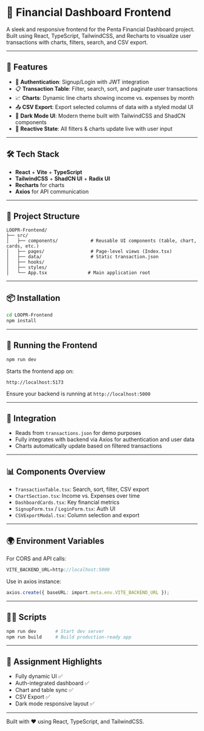 # 💼 Financial Dashboard Frontend

A sleek and responsive frontend for the Penta Financial Dashboard project. Built using React, TypeScript, TailwindCSS, and Recharts to visualize user transactions with charts, filters, search, and CSV export.

---

## 🚀 Features

* 🔐 **Authentication**: Signup/Login with JWT integration
* 📋 **Transaction Table**: Filter, search, sort, and paginate user transactions
* 📈 **Charts**: Dynamic line charts showing income vs. expenses by month
* 📤 **CSV Export**: Export selected columns of data with a styled modal UI
* 🌙 **Dark Mode UI**: Modern theme built with TailwindCSS and ShadCN components
* 🔁 **Reactive State**: All filters & charts update live with user input

---

## 🛠️ Tech Stack

* **React** + **Vite** + **TypeScript**
* **TailwindCSS** + **ShadCN UI** + **Radix UI**
* **Recharts** for charts
* **Axios** for API communication

---

## 📁 Project Structure

```
LOOPR-Frontend/
├── src/
│   ├── components/            # Reusable UI components (table, chart, cards, etc.)
│   ├── pages/                 # Page-level views (Index.tsx)
│   ├── data/                  # Static transaction.json
│   ├── hooks/                
│   ├── styles/
│   └── App.tsx               # Main application root
```

---

## 📦 Installation

```bash
cd LOOPR-Frontend
npm install
```

---

## 🧪 Running the Frontend

```bash
npm run dev
```

Starts the frontend app on:

```
http://localhost:5173
```

Ensure your backend is running at `http://localhost:5000`

---

## 🔄 Integration

* Reads from `transactions.json` for demo purposes
* Fully integrates with backend via Axios for authentication and user data
* Charts automatically update based on filtered transactions

---

## 📊 Components Overview

* `TransactionTable.tsx`: Search, sort, filter, CSV export
* `ChartSection.tsx`: Income vs. Expenses over time
* `DashboardCards.tsx`: Key financial metrics
* `SignupForm.tsx` / `LoginForm.tsx`: Auth UI
* `CSVExportModal.tsx`: Column selection and export

---

## 🌍 Environment Variables

For CORS and API calls:

```ts
VITE_BACKEND_URL=http://localhost:5000
```

Use in axios instance:

```ts
axios.create({ baseURL: import.meta.env.VITE_BACKEND_URL });
```

---

## 🧑‍💻 Scripts

```bash
npm run dev       # Start dev server
npm run build     # Build production-ready app
```

---

## 🧠 Assignment Highlights

* Fully dynamic UI ✅
* Auth-integrated dashboard ✅
* Chart and table sync ✅
* CSV Export ✅
* Dark mode responsive layout ✅

---

Built with ❤️ using React, TypeScript, and TailwindCSS.
